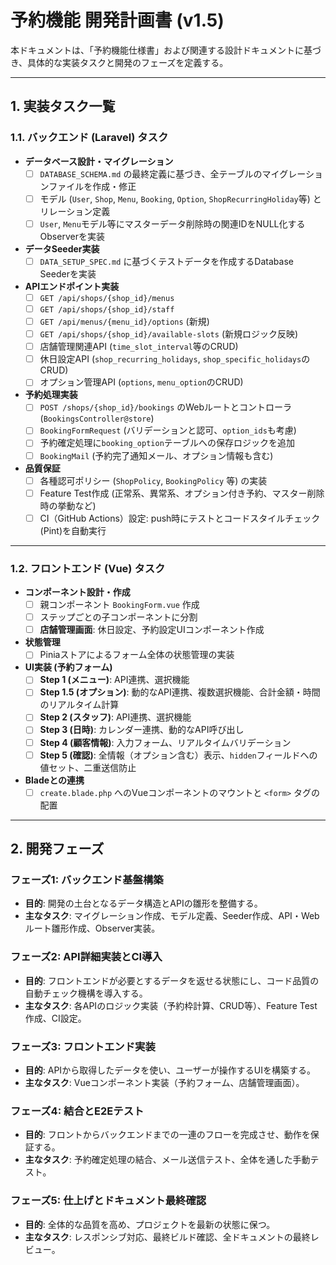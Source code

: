 # 予約機能 開発計画書 (v1.5)

本ドキュメントは、「予約機能仕様書」および関連する設計ドキュメントに基づき、具体的な実装タスクと開発のフェーズを定義する。

---

## 1. 実装タスク一覧

### 1.1. バックエンド (Laravel) タスク

- **データベース設計・マイグレーション**
  - [ ] `DATABASE_SCHEMA.md` の最終定義に基づき、全テーブルのマイグレーションファイルを作成・修正
  - [ ] モデル (`User`, `Shop`, `Menu`, `Booking`, `Option`, `ShopRecurringHoliday`等) とリレーション定義
  - [ ] `User`, `Menu`モデル等にマスターデータ削除時の関連IDをNULL化するObserverを実装

- **データSeeder実装**
  - [ ] `DATA_SETUP_SPEC.md` に基づくテストデータを作成するDatabase Seederを実装

- **APIエンドポイント実装**
  - [ ] `GET /api/shops/{shop_id}/menus`
  - [ ] `GET /api/shops/{shop_id}/staff`
  - [ ] `GET /api/menus/{menu_id}/options` (新規)
  - [ ] `GET /api/shops/{shop_id}/available-slots` (新規ロジック反映)
  - [ ] 店舗管理関連API (`time_slot_interval`等のCRUD)
  - [ ] 休日設定API (`shop_recurring_holidays`, `shop_specific_holidays`のCRUD)
  - [ ] オプション管理API (`options`, `menu_option`のCRUD)

- **予約処理実装**
  - [ ] `POST /shops/{shop_id}/bookings` のWebルートとコントローラ (`BookingsController@store`)
  - [ ] `BookingFormRequest` (バリデーションと認可、`option_ids`も考慮)
  - [ ] 予約確定処理に`booking_option`テーブルへの保存ロジックを追加
  - [ ] `BookingMail` (予約完了通知メール、オプション情報も含む)

- **品質保証**
  - [ ] 各種認可ポリシー (`ShopPolicy`, `BookingPolicy` 等) の実装
  - [ ] Feature Test作成 (正常系、異常系、オプション付き予約、マスター削除時の挙動など)
  - [ ] CI（GitHub Actions）設定: push時にテストとコードスタイルチェック(Pint)を自動実行

---

### 1.2. フロントエンド (Vue) タスク

- **コンポーネント設計・作成**
  - [ ] 親コンポーネント `BookingForm.vue` 作成
  - [ ] ステップごとの子コンポーネントに分割
  - [ ] **店舗管理画面**: 休日設定、予約設定UIコンポーネント作成

- **状態管理**
  - [ ] Piniaストアによるフォーム全体の状態管理の実装

- **UI実装 (予約フォーム)**
  - [ ] **Step 1 (メニュー)**: API連携、選択機能
  - [ ] **Step 1.5 (オプション)**: 動的なAPI連携、複数選択機能、合計金額・時間のリアルタイム計算
  - [ ] **Step 2 (スタッフ)**: API連携、選択機能
  - [ ] **Step 3 (日時)**: カレンダー連携、動的なAPI呼び出し
  - [ ] **Step 4 (顧客情報)**: 入力フォーム、リアルタイムバリデーション
  - [ ] **Step 5 (確認)**: 全情報（オプション含む）表示、`hidden`フィールドへの値セット、二重送信防止

- **Bladeとの連携**
  - [ ] `create.blade.php` へのVueコンポーネントのマウントと `<form>` タグの配置

---

## 2. 開発フェーズ

### フェーズ1: バックエンド基盤構築
- **目的**: 開発の土台となるデータ構造とAPIの雛形を整備する。
- **主なタスク**: マイグレーション作成、モデル定義、Seeder作成、API・Webルート雛形作成、Observer実装。

### フェーズ2: API詳細実装とCI導入
- **目的**: フロントエンドが必要とするデータを返せる状態にし、コード品質の自動チェック機構を導入する。
- **主なタスク**: 各APIのロジック実装（予約枠計算、CRUD等）、Feature Test作成、CI設定。

### フェーズ3: フロントエンド実装
- **目的**: APIから取得したデータを使い、ユーザーが操作するUIを構築する。
- **主なタスク**: Vueコンポーネント実装（予約フォーム、店舗管理画面）。

### フェーズ4: 結合とE2Eテスト
- **目的**: フロントからバックエンドまでの一連のフローを完成させ、動作を保証する。
- **主なタスク**: 予約確定処理の結合、メール送信テスト、全体を通した手動テスト。

### フェーズ5: 仕上げとドキュメント最終確認
- **目的**: 全体的な品質を高め、プロジェクトを最新の状態に保つ。
- **主なタスク**: レスポンシブ対応、最終ビルド確認、全ドキュメントの最終レビュー。